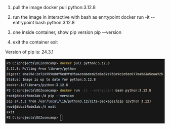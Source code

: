 1. pull the image
docker pull python:3.12.8

2. run the image in interactive with bash as enrtypoint
docker run -it --entrypoint bash python:3.12.8

3. one inside container, show pip version
pip --version

4. exit the container
exit

Version of pip is: 24.3.1

![Question 1](./screenshots/pip_version.jpg)